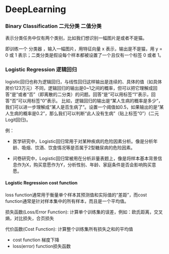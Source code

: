 # DeepLearning

### Binary Classification 二元分类 二值分类

表示分类任务中仅有两个类别，比如我们想识别一幅图片是或者不是猫。

即训练一个  分类器 ，输入一幅图片，用特征向量 x 表示，输出是不是猫，用 y = 0 或 1 表示；二类分类是假设每个样本都被设置了一个且仅有一个标签 0 或者 1。

### Logistic Regression 逻辑回归

logistic回归也称为逻辑回归，与线性回归这样输出是连续的、具体的值（如具体房价123万元）不同，逻辑回归的输出是0~1之间的概率，但可以把它理解成回答“是”或者“否”（即离散的二分类）的问题。回答“是”可以用标签“1”表示，回答“否”可以用标签“0”表示。
比如，逻辑回归的输出是“某人生病的概率是多少”，我们可以进一步理解成“某人是否生病了”。设置一个阈值如0.5，如果输出的是“某人生病的概率是0.2”，那么我们可以判断“此人没有生病”（贴上标签“0”）(二元Logit回归)。

例：
- 医学研究中，Logistic回归常用于对某种疾病的危险因素分析。像是分析年龄、吸烟、饮酒、饮食情况等是否属于2型糖尿病的危险因素。

- 问卷研究中，Logistic回归常被用在分析非量表题上，像是将样本基本背景信息作为X，购买意愿作为Y，分析性别、年龄、家庭条件是否会影响购买意愿。

#### Logistic Regression cost function 
loss function通常用于衡量单个样本其预测值和实际值的“差距”，而cost function通常是针对样本集中的所有样本，而且是一个平均值。

损失函数(Loss/Error Function): 计算单个训练集的误差，例如：欧氏距离，交叉熵，对比损失，合页损失

代价函数(Cost Function): 计算整个训练集所有损失之和的平均值

- cost function
    梯度下降
- loss(error) function损失函数


